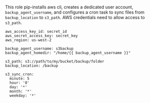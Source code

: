 This role pip-installs aws cli, creates a dedicated user account, `backup_agent_username`, and configures a cron task to sync files from `backup_location` to `s3_path`. AWS credentials need to allow access to `s3_path`.

~~~
aws_access_key_id: secret_id
aws_secret_access_key: secret_key
aws_region: us-west-2

backup_agent_username: s3backup
backup_agent_homedir: "/home/{{ backup_agent_username }}"

s3_path: s3://path/to/my/bucket/backup/folder
backup_location: /backup

s3_sync_cron:
  minute: 5
  hour: '0'
  day: '*'
  month: '*'
  weekday: '*'
~~~
